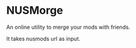NUSMorge
========

An online utility to merge your mods with friends.

It takes nusmods url as input.
